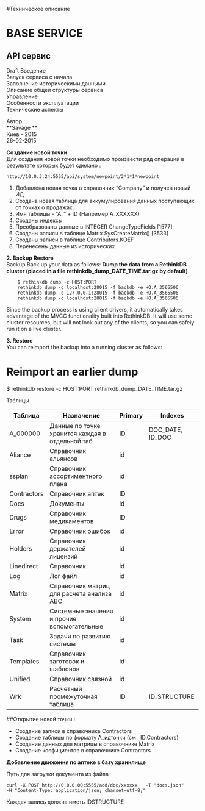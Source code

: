 #Техническое описание 

# BASE SERVICE   
## API сервис    
 Draft 
	Введение  
	Запуск сервиса с начала  
	Заполнение историческими данными  
	Описание общей структуры сервиса  
	Управление  
	Особенности эксплуатации  
	Технические аспекты 


Автор :  
**Savage **  
Киев - 2015  
26-02-2015  




**Создание новой точки**  
Для создания новой точки необходимо произвести ряд операций в результате которых будет сделано :

    http://10.0.3.24:5555/api/system/newpoint/2*1*1*newpoint

1. Добавлена новая точка в справочник “Company” и получен новый ИД
2. Создана новая таблица  для аккумулирования данных поступающих от точках о продажах.
3. Имя таблицы - “А_” + ID (Например A_XXXXXX) 
4. Созданы индексы 
5. Преобразованы данные в INTEGER  ChangeTypeFields [1577]
6. Созданы записи в таблице Matrix      SysCreateMatrix() [3533]
7. Созданы записи в таблице Contributors.KOEF
8. Перенесены данные из исторических

**2. Backup Restore**  
Backup
Back up your data as follows:
**Dump the data from a RethinkDB cluster (placed in a file rethinkdb_dump_DATE_TIME.tar.gz by default)**

		$ rethinkdb dump -c HOST:PORT
		rethinkdb dump -c localhost:28015 -f backdb -e HO.A_3565506
		rethinkdb dump -c 127.0.0.1:28015 -f backdb -e HO.A_3565506
		rethinkdb dump -c localhost:28015 -f backdb -e HO.A_3565506


Since the backup process is using client drivers, it automatically takes advantage of the MVCC functionality built into RethinkDB. It will use some cluster resources, but will not lock out any of the clients, so you can safely run it on a live cluster.

**3. Restore**  
You can reimport the backup into a running cluster as follows:
# Reimport an earlier dump
$ rethinkdb restore -c HOST:PORT rethinkdb_dump_DATE_TIME.tar.gz

Таблицы

|Таблица|Назначение |Primary|Indexes|
|------|------|------|----|
|A_000000|Данные по точке хранится каждая в отдельной таб|ID|DOC_DATE, ID_DOC 
|Aliance|Справочник альянсов|id||
|ssplan|Справочник ассортиментного плана|id
|Contractors|Справочник аптек|ID
|Docs|Документы|id
|Drugs|Справочник медикаментов|ID
|Error|Справочник ошибок|id
|Holders|Справочник держателей лицензий|id
|Linedirect|Справочник|id
|Log|Лог файл|id
|Matrix|Справочник матриц для расчета анализа АВС|id
|System|Системные значения и прочие вспомогательные|id
|Task|Задачи по развитию системы|id
|Templates|Справочник заготовок и шаблонов|id
|Unified|Справочник связной|id
|Wrk|Расчетный промежуточная таблица|ID|ID_STRUCTURE

##Открытие новой точки :

- Создание записи в справочнике Contractors
- Создание таблицы по формату А_идточки (см . ID.Contractors)
- Создание данных для матрицы в справочнике Matrix
- Cоздание коєфициентов в справочнике Contractors

**Добавление движения по аптеке в базу хранилище**

Путь для загрузки документа из файла

    curl -X POST http://0.0.0.00:5555/add/doc/xxxxxx   -T "docs.json" 
    -H "Content-Type: application/json; charset=utf-8;" 
Каждая запись должна иметь IDSTRUCTURE
